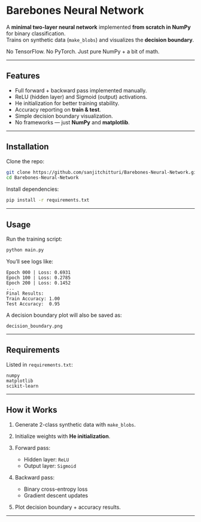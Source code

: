 # Barebones Neural Network

A **minimal two-layer neural network** implemented **from scratch in NumPy** for binary classification.  
Trains on synthetic data (`make_blobs`) and visualizes the **decision boundary**.  

No TensorFlow. No PyTorch. Just pure NumPy + a bit of math.  

---

## Features
- Full forward + backward pass implemented manually.
- ReLU (hidden layer) and Sigmoid (output) activations.
- He initialization for better training stability.
- Accuracy reporting on **train & test**.
- Simple decision boundary visualization.
- No frameworks — just **NumPy** and **matplotlib**.

---

## Installation

Clone the repo:
```bash
git clone https://github.com/sanjitchitturi/Barebones-Neural-Network.git
cd Barebones-Neural-Network
````

Install dependencies:

```bash
pip install -r requirements.txt
```

---

## Usage

Run the training script:

```bash
python main.py
```

You’ll see logs like:

```
Epoch 000 | Loss: 0.6931
Epoch 100 | Loss: 0.2785
Epoch 200 | Loss: 0.1452
...
Final Results:
Train Accuracy: 1.00
Test Accuracy:  0.95
```

A decision boundary plot will also be saved as:

```
decision_boundary.png
```

---

## Requirements

Listed in `requirements.txt`:

```
numpy
matplotlib
scikit-learn
```

---

## How it Works

1. Generate 2-class synthetic data with `make_blobs`.
2. Initialize weights with **He initialization**.
3. Forward pass:

   * Hidden layer: `ReLU`
   * Output layer: `Sigmoid`
4. Backward pass:

   * Binary cross-entropy loss
   * Gradient descent updates
5. Plot decision boundary + accuracy results.

---
